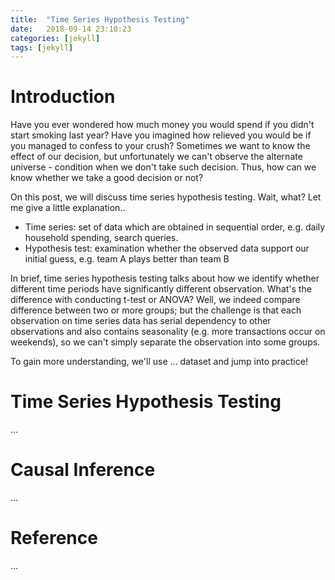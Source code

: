 ```yaml
---
title:  "Time Series Hypothesis Testing"
date:   2018-09-14 23:10:23
categories: [jekyll]
tags: [jekyll]
---
```


# Introduction

Have you ever wondered how much money you would spend if you didn't start smoking last year? Have you imagined how relieved you would be if you managed to confess to your crush? Sometimes we want to know the effect of our decision, but unfortunately we can't observe the alternate universe - condition when we don't take such decision. Thus, how can we know whether we take a good decision or not?

On this post, we will discuss time series hypothesis testing. Wait, what? Let me give a little explanation..
- Time series: set of data which are obtained in sequential order, e.g. daily household spending, search queries.
- Hypothesis test: examination whether the observed data support our initial guess, e.g. team A plays better than team B

In brief, time series hypothesis testing talks about how we identify whether different time periods have significantly different observation. What's the difference with conducting t-test or ANOVA? Well, we indeed compare difference between two or more groups; but the challenge is that each observation on time series data has serial dependency to other observations and also contains seasonality (e.g. more transactions occur on weekends), so we can't simply separate the observation into some groups. 

To gain more understanding, we'll use ... dataset and jump into practice!

# Time Series Hypothesis Testing

...

# Causal Inference

...


# Reference

...

[jekyll]:      http://jekyllrb.com